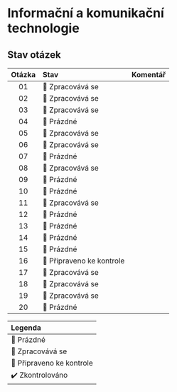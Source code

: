 # Informační a komunikační technologie

## Stav otázek
| Otázka | Stav                          | Komentář |
| :----: | :---------------------------- | :------- |
| 01     | :construction: Zpracovává se  |          |
| 02     | :construction: Zpracovává se  |          |
| 03     | :construction: Zpracovává se  |          |
| 04     | :black_square_button: Prázdné |          |
| 05     | :construction: Zpracovává se  |          |
| 06     | :construction: Zpracovává se  |          |
| 07     | :black_square_button: Prázdné |          |
| 08     | :construction: Zpracovává se  |          |
| 09     | :black_square_button: Prázdné |          |
| 10     | :black_square_button: Prázdné |          |
| 11     | :construction: Zpracovává se  |          |
| 12     | :black_square_button: Prázdné |          |
| 13     | :black_square_button: Prázdné |          |
| 14     | :black_square_button: Prázdné |          |
| 15     | :black_square_button: Prázdné |          |
| 16     | :pushpin: Připraveno ke kontrole |          |
| 17     | :construction: Zpracovává se  |          |
| 18     | :construction: Zpracovává se  |          |
| 19     | :construction: Zpracovává se  |          |
| 20     | :black_square_button: Prázdné |          |

| Legenda                          |
| :------------------------------- |
| :black_square_button: Prázdné    |
| :construction: Zpracovává se     |
| :pushpin: Připraveno ke kontrole |
| :heavy_check_mark: Zkontrolováno |
